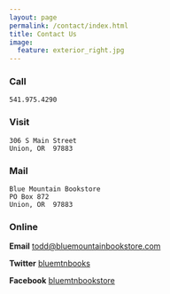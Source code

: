 ```yaml
---
layout: page
permalink: /contact/index.html
title: Contact Us
image:
  feature: exterior_right.jpg
---
```


### Call

    541.975.4290

### Visit

    306 S Main Street
    Union, OR  97883

### Mail

    Blue Mountain Bookstore
    PO Box 872
    Union, OR  97883

### Online 

**Email** <a id="mail" href="mailto:{{ site.owner.email }}">todd@bluemountainbookstore.com</a>

**Twitter** [bluemtnbooks](https://twitter.com/bluemtnbooks)

**Facebook** [bluemtnbookstore](https://www.facebook.com/bluemtnbookstore)
<p>
